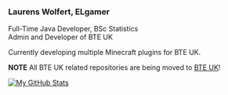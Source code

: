 ### Laurens Wolfert, ELgamer

Full-Time Java Developer, BSc Statistics  
Admin and Developer of BTE UK
  
Currently developing multiple Minecraft plugins for BTE UK.

**NOTE** All BTE UK related repositories are being moved to [BTE UK](https://www.github.com/BTEUK)!

[![My GitHub Stats](https://github-readme-stats.vercel.app/api/?username=LM-Wolfert&count_private=true&theme=tokyonight&showicons=true)]()

<!--
**LM-Wolfert/LM-Wolfert** is a ✨ _special_ ✨ repository because its `README.md` (this file) appears on your GitHub profile.

Here are some ideas to get you started:

- 🔭 I’m currently working on ...
- 🌱 I’m currently learning ...
- 👯 I’m looking to collaborate on ...
- 🤔 I’m looking for help with ...
- 💬 Ask me about ...
- 📫 How to reach me: ...
- 😄 Pronouns: ...
- ⚡ Fun fact: ...
-->
